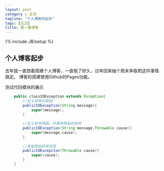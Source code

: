 ```yaml
---
layout: post
category : 生活
tagline: "个人博客的起步"
tags: [生活]
title: 第一篇博客
---
```

{% include JB/setup %}

## 个人博客起步
去年就一直想着搭建个人博客，一直拖了好久，过年回来抽个周末争取把这件事情搞定。
博客的搭建使用Github的Pages功能。

<!--more-->
测试代码模块的展示
```java
    public classIOException extends Exception{  
        //定义异常的原因  
        publicIOException(String message){  
            super(message);  
        }  
      
        //定义异常原因，并携带原始的异常  
        publicIOException(String message,Throwable cause){  
            super(message,cause);  
        }  
      
        //保留原始异常信息  
        publicIOExcepiton(Throwable cause){  
            super(cause);  
        }  
    }  
```